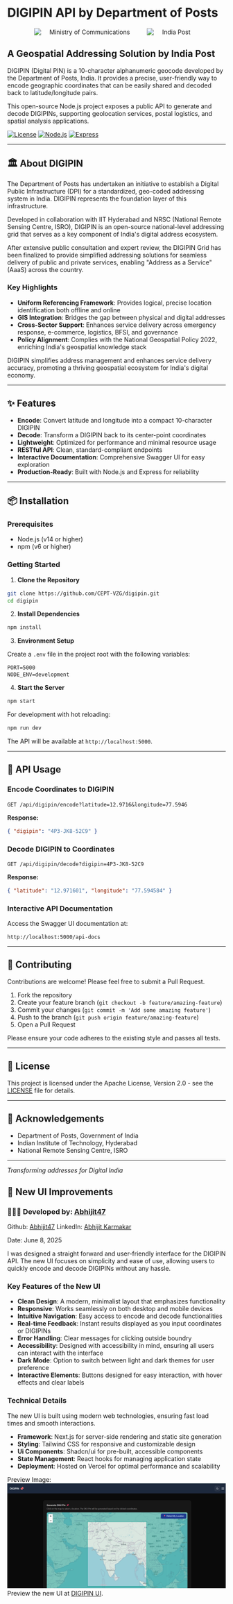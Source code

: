 # DIGIPIN API by Department of Posts

<div align="center" style="display: flex; justify-content: center; align-items: center; gap: 20px;">
  <img src="https://upload.wikimedia.org/wikipedia/commons/thumb/6/65/Ministry_of_Communications_India.svg/1920px-Ministry_of_Communications_India.svg.png" alt="Ministry of Communications" width="240"/>
  <img src="https://dev.cept.gov.in/mydigipin/_next/image?url=%2Fmydigipin%2Fimages%2Findiapost_logo_v2.webp&w=1920&q=75" alt="India Post" width="120"/>
</div>

## A Geospatial Addressing Solution by India Post

DIGIPIN (Digital PIN) is a 10-character alphanumeric geocode developed by the Department of Posts, India. It provides a precise, user-friendly way to encode geographic coordinates that can be easily shared and decoded back to latitude/longitude pairs.

This open-source Node.js project exposes a public API to generate and decode DIGIPINs, supporting geolocation services, postal logistics, and spatial analysis applications.

[![License](https://img.shields.io/badge/License-Apache%202.0-blue.svg)](https://opensource.org/licenses/Apache-2.0)
[![Node.js](https://img.shields.io/badge/Node.js-v14+-green.svg)](https://nodejs.org/)
[![Express](https://img.shields.io/badge/Express-v4.x-blue.svg)](https://expressjs.com/)

---

## 🏛️ About DIGIPIN

The Department of Posts has undertaken an initiative to establish a Digital Public Infrastructure (DPI) for a standardized, geo-coded addressing system in India. DIGIPIN represents the foundation layer of this infrastructure.

Developed in collaboration with IIT Hyderabad and NRSC (National Remote Sensing Centre, ISRO), DIGIPIN is an open-source national-level addressing grid that serves as a key component of India's digital address ecosystem.

After extensive public consultation and expert review, the DIGIPIN Grid has been finalized to provide simplified addressing solutions for seamless delivery of public and private services, enabling "Address as a Service" (AaaS) across the country.

### Key Highlights

- **Uniform Referencing Framework**: Provides logical, precise location identification both offline and online
- **GIS Integration**: Bridges the gap between physical and digital addresses
- **Cross-Sector Support**: Enhances service delivery across emergency response, e-commerce, logistics, BFSI, and governance
- **Policy Alignment**: Complies with the National Geospatial Policy 2022, enriching India's geospatial knowledge stack

DIGIPIN simplifies address management and enhances service delivery accuracy, promoting a thriving geospatial ecosystem for India's digital economy.

---

## ✨ Features

- **Encode**: Convert latitude and longitude into a compact 10-character DIGIPIN
- **Decode**: Transform a DIGIPIN back to its center-point coordinates
- **Lightweight**: Optimized for performance and minimal resource usage
- **RESTful API**: Clean, standard-compliant endpoints
- **Interactive Documentation**: Comprehensive Swagger UI for easy exploration
- **Production-Ready**: Built with Node.js and Express for reliability

---

## 📦 Installation

### Prerequisites

- Node.js (v14 or higher)
- npm (v6 or higher)

### Getting Started

1. **Clone the Repository**

```bash
git clone https://github.com/CEPT-VZG/digipin.git
cd digipin
```

2. **Install Dependencies**

```bash
npm install
```

3. **Environment Setup**

Create a `.env` file in the project root with the following variables:

```
PORT=5000
NODE_ENV=development
```

4. **Start the Server**

```bash
npm start
```

For development with hot reloading:

```bash
npm run dev
```

The API will be available at `http://localhost:5000`.

---

## 🚀 API Usage

### Encode Coordinates to DIGIPIN

```
GET /api/digipin/encode?latitude=12.9716&longitude=77.5946
```

**Response:**

```json
{ "digipin": "4P3-JK8-52C9" }
```

### Decode DIGIPIN to Coordinates

```
GET /api/digipin/decode?digipin=4P3-JK8-52C9
```

**Response:**

```json
{ "latitude": "12.971601", "longitude": "77.594584" }
```

### Interactive API Documentation

Access the Swagger UI documentation at:

```
http://localhost:5000/api-docs
```

---

## 🔧 Contributing

Contributions are welcome! Please feel free to submit a Pull Request.

1. Fork the repository
2. Create your feature branch (`git checkout -b feature/amazing-feature`)
3. Commit your changes (`git commit -m 'Add some amazing feature'`)
4. Push to the branch (`git push origin feature/amazing-feature`)
5. Open a Pull Request

Please ensure your code adheres to the existing style and passes all tests.

---

## 📜 License

This project is licensed under the Apache License, Version 2.0 - see the [LICENSE](LICENSE) file for details.

---

## 🙏 Acknowledgements

- Department of Posts, Government of India
- Indian Institute of Technology, Hyderabad
- National Remote Sensing Centre, ISRO

---

_Transforming addresses for Digital India_

## 🎨 New UI Improvements

### 👨🏻‍💻 Developed by: [Abhijit47](https://github.com/Abhijit47)

Github: [Abhijit47](https://github.com/Abhijit47)
LinkedIn: [Abhijit Karmakar](https://www.linkedin.com/in/abhijit-karmakar/)

Date: June 8, 2025

I was designed a straight forward and user-friendly interface for the DIGIPIN API. The new UI focuses on simplicity and ease of use, allowing users to quickly encode and decode DIGIPINs without any hassle.

### Key Features of the New UI

- **Clean Design**: A modern, minimalist layout that emphasizes functionality
- **Responsive**: Works seamlessly on both desktop and mobile devices
- **Intuitive Navigation**: Easy access to encode and decode functionalities
- **Real-time Feedback**: Instant results displayed as you input coordinates or DIGIPINs
- **Error Handling**: Clear messages for clicking outside boundry
- **Accessibility**: Designed with accessibility in mind, ensuring all users can interact with the interface
- **Dark Mode**: Option to switch between light and dark themes for user preference
- **Interactive Elements**: Buttons designed for easy interaction, with hover effects and clear labels

### Technical Details

The new UI is built using modern web technologies, ensuring fast load times and smooth interactions.

- **Framework**: Next.js for server-side rendering and static site generation
- **Styling**: Tailwind CSS for responsive and customizable design
- **Ui Components**: Shadcn/ui for pre-built, accessible components
- **State Management**: React hooks for managing application state
- **Deployment**: Hosted on Vercel for optimal performance and scalability

Preview Image: ![alt text](image.png)
Preview the new UI at [DIGIPIN UI](https://nxt-digipin.vercel.app/).
